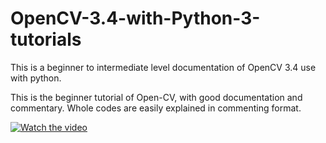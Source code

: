 # OpenCV-3.4-with-Python-3-tutorials
This is a beginner to intermediate level documentation of OpenCV 3.4 use with python.

This is the beginner tutorial of Open-CV, with good documentation and commentary.
Whole codes are easily explained in commenting format.


[![Watch the video](https://drive.google.com/file/d/1PrHMciV5A1q9dSmoeRF6Mx631XvjB-o-/view?usp=drive_link)](https://drive.google.com/file/d/1PrHMciV5A1q9dSmoeRF6Mx631XvjB-o-/view?usp=drive_link)


